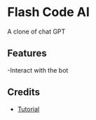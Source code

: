 # Flash Code AI
A clone of chat GPT


## Features

-Interact with the bot


## Credits

 - [Tutorial](https://www.youtube.com/watch?v=2FeymQoKvrk)

